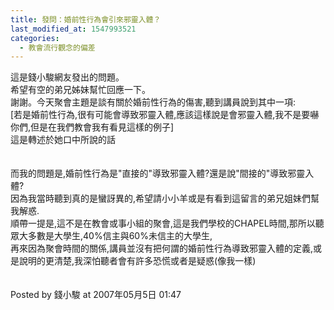 ```yaml
---
title: 發問：婚前性行為會引來邪靈入體？
last_modified_at: 1547993521
categories:
  - 教會流行觀念的偏差
---
```


這是錢小駿網友發出的問題。<br>希望有空的弟兄姊妹幫忙回應一下。<br>謝謝。<!--more-->今天聚會主題是談有關於婚前性行為的傷害,聽到講員說到其中一項:<br>[若是婚前性行為,很有可能會導致邪靈入體,應該這樣說是會邪靈入體,我不是要嚇你們,但是在我們教會我有看見這樣的例子] <br>這是轉述於她口中所說的話<br><br><br>而我的問題是,婚前性行為是"直接的"導致邪靈入體?還是說"間接的"導致邪靈入體?<br>因為我當時聽到真的是蠻訝異的,希望請小小羊或是有看到這留言的弟兄姐妹們幫我解惑.<br>順帶一提是,這不是在教會或事小組的聚會,這是我們學校的CHAPEL時間,那所以聽眾大多數是大學生,40%信主與60%未信主的大學生,<br>再來因為聚會時間的關係,講員並沒有把何謂的婚前性行為導致邪靈入體的定義,或是說明的更清楚,我深怕聽者會有許多恐慌或者是疑惑(像我一樣)<br><br><br>Posted by 錢小駿 at 2007年05月5日 01:47 <br>
